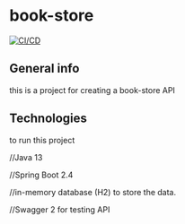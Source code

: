 # book-store

[![CI/CD](https://github.com/hamzachikar/book-store/workflows/maven/badge.svg)](https://github.com/hamzachikar/book-store/actions)

## General info
this is a project for creating a book-store API 



## Technologies
to run this project


//Java 13 


//Spring Boot 2.4


//in-memory database (H2) to store the data.


//Swagger 2 for testing API

